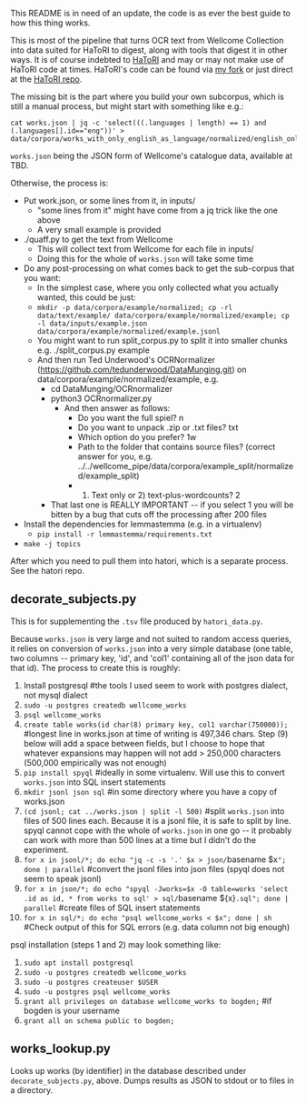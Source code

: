 This README is in need of an update, the code is as ever the best guide to how this thing works.

This is most of the pipeline that turns OCR text from Wellcome Collection into data suited for HaToRI to digest, along with tools that digest it in other ways. It is of course indebted to [HaToRI](https://eight1911.github.io/hansard/page/home/) and may or may not make use of HaToRI code at times. HaToRI's code can be found via [my fork](https://github.com/bogden1/hatori) or just direct at the [HaToRI repo](https://github.com/brown-ccv/hatori).

The missing bit is the part where you build your own subcorpus, which is still a manual process, but might start
with something like e.g.:

```
cat works.json | jq -c 'select(((.languages | length) == 1) and (.languages[].id=="eng"))' > data/corpora/works_with_only_english_as_language/normalized/english_only.jsonl
```

`works.json` being the JSON form of Wellcome's catalogue data, available at TBD.

Otherwise, the process is:

* Put work.json, or some lines from it, in inputs/
  * "some lines from it" might have come from a jq trick like the one above
  * A very small example is provided
* ./quaff.py to get the text from Wellcome
  * This will collect text from Wellcome for each file in inputs/
  * Doing this for the whole of `works.json` will take some time
* Do any post-processing on what comes back to get the sub-corpus that you want:
  * In the simplest case, where you only collected what you actually wanted, this could be just:
  * `mkdir -p data/corpora/example/normalized; cp -rl data/text/example/ data/corpora/example/normalized/example; cp -l data/inputs/example.json data/corpora/example/normalized/example.jsonl`
  * You might want to run split\_corpus.py to split it into smaller chunks e.g. ./split\_corpus.py example
  * And then run Ted Underwood's OCRNormalizer (https://github.com/tedunderwood/DataMunging.git) on data/corpora/example/normalized/example, e.g. 
    * cd DataMunging/OCRnormalizer
    * python3 OCRnormalizer.py
      * And then answer as follows:
        * Do you want the full spiel? n
        * Do you want to unpack .zip or .txt files? txt
        * Which option do you prefer? 1w
        * Path to the folder that contains source files? (correct answer for you, e.g. ../../wellcome\_pipe/data/corpora/example\_split/normalized/example\_split)
        * 1) Text only or 2) text-plus-wordcounts? 2
    * That last one is REALLY IMPORTANT -- if you select 1 you will be bitten by a bug that cuts off the processing after 200 files
* Install the dependencies for lemmastemma (e.g. in a virtualenv)
  * `pip install -r lemmastemma/requirements.txt`
* `make -j topics`

After which you need to pull them into hatori, which is a separate process. See the hatori repo.

## decorate\_subjects.py

This is for supplementing the `.tsv` file produced by `hatori_data.py`.

Because `works.json` is very large and not suited to random access queries, it relies on conversion of `works.json` into a very simple database (one table, two columns -- primary key, 'id', and 'col1' containing all of the json data for that id). The process to create this is roughly:
1) Install postgresql #the tools I used seem to work with postgres dialect, not mysql dialect
2) `sudo -u postgres createdb wellcome_works`
3) `psql wellcome_works`
4) `create table works(id char(8) primary key, col1 varchar(750000));` #longest line in works.json at time of writing is 497,346 chars. Step (9) below will add a space between fields, but I choose to hope that whatever expansions may happen will not add > 250,000 characters (500,000 empirically was not enough)
5) `pip install spyql` #ideally in some virtualenv. Will use this to convert `works.json` into SQL insert statements
6) `mkdir jsonl json sql` #in some directory where you have a copy of works.json
7) `(cd jsonl; cat ../works.json | split -l 500)` #split `works.json` into files of 500 lines each. Because it is a jsonl file, it is safe to split by line. spyql cannot cope with the whole of `works.json` in one go -- it probably can work with more than 500 lines at a time but I didn't do the experiment.
8) `for x in jsonl/*; do echo "jq -c -s '.' $x > json/`basename $x`"; done | parallel` #convert the jsonl files into json files (spyql does not seem to speak jsonl)
9) `for x in json/*; do echo "spyql -Jworks=$x -O table=works 'select .id as id, * from works to sql' > sql/`basename ${x}`.sql"; done | parallel` #create files of SQL insert statements
10) `for x in sql/*; do echo "psql wellcome_works < $x"; done | sh` #Check output of this for SQL errors (e.g. data column not big enough)

psql installation (steps 1 and 2) may look something like:
1) `sudo apt install postgresql`
2) `sudo -u postgres createdb wellcome_works`
3) `sudo -u postgres createuser $USER`
4) `sudo -u postgres psql wellcome_works`
4) `grant all privileges on database wellcome_works to bogden;` #if bogden is your username
5) `grant all on schema public to bogden;`

## works\_lookup.py

Looks up works (by identifier) in the database described under `decorate_subjects.py`, above. Dumps results as JSON to stdout or to files in a directory.

